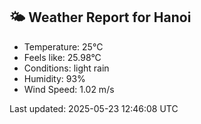 <!-- WEATHER-START -->
## 🌤 Weather Report for Hanoi

- Temperature: 25°C
- Feels like: 25.98°C
- Conditions: light rain
- Humidity: 93%
- Wind Speed: 1.02 m/s

Last updated: 2025-05-23 12:46:08 UTC
<!-- WEATHER-END -->
